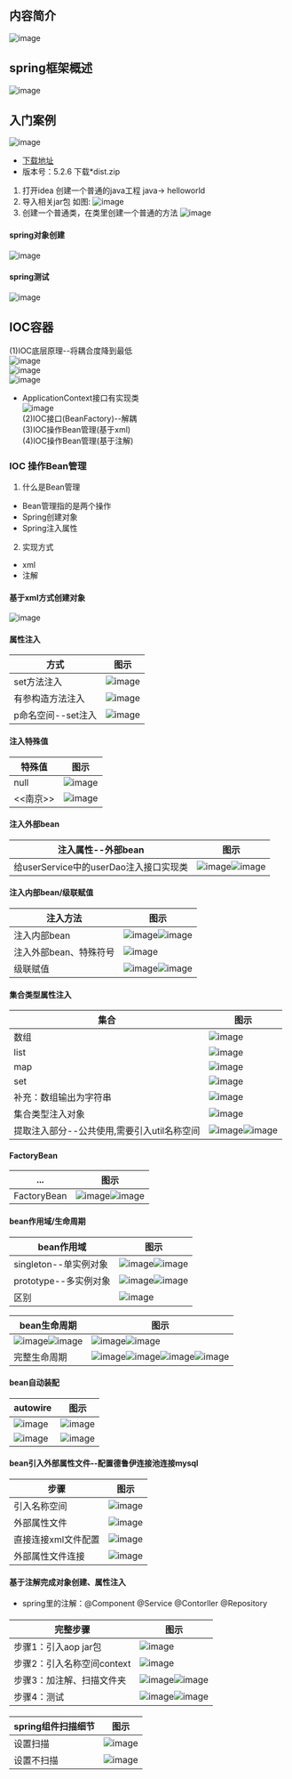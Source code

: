 ## 内容简介
![image](https://user-images.githubusercontent.com/87599765/148055211-b84b5fb8-7dac-4683-bc0b-7e0015b63866.png)

## spring框架概述
![image](https://user-images.githubusercontent.com/87599765/148056091-00b823dd-2a61-4244-8b7a-3178af54cb27.png)

## 入门案例
![image](https://user-images.githubusercontent.com/87599765/148057236-f99f57b4-cc94-4ac6-a514-7267c32ad6ab.png)
- [下载地址](https://repo.spring.io/ui/native/release/org/springframework/spring/)
- 版本号：5.2.6 下载*dist.zip
1. 打开idea 创建一个普通的java工程 java-> helloworld
2. 导入相关jar包 如图:
![image](https://user-images.githubusercontent.com/87599765/148059636-fec013ec-dd0d-489e-97d4-cb1f9a42c094.png)
3. 创建一个普通类，在类里创建一个普通的方法
![image](https://user-images.githubusercontent.com/87599765/148061344-bd36247a-7ca3-487d-84c6-007055fca232.png)
#### spring对象创建
![image](https://user-images.githubusercontent.com/87599765/148061694-33146b6c-515c-4e8d-b4b8-157a376c0518.png)
#### spring测试
![image](https://user-images.githubusercontent.com/87599765/148065055-789c4abd-7ab3-4a91-86a7-86a787de8c78.png)

## IOC容器
(1)IOC底层原理--将耦合度降到最低  
![image](https://user-images.githubusercontent.com/87599765/148066534-0deadf45-d854-4836-a994-894bc6d619d3.png)  
![image](https://user-images.githubusercontent.com/87599765/148067225-be056d47-bb8b-4cb8-bf0d-50a61e5784ac.png)  
![image](https://user-images.githubusercontent.com/87599765/148068650-77cd9fa1-e930-4e20-977a-7e4326f3542b.png)  
- ApplicationContext接口有实现类  
![image](https://user-images.githubusercontent.com/87599765/148069142-28a8723d-19b4-40b6-850f-cc2a60f0d824.png)  
(2)IOC接口(BeanFactory)--解耦  
(3)IOC操作Bean管理(基于xml)  
(4)IOC操作Bean管理(基于注解)  
### IOC 操作Bean管理
1. 什么是Bean管理
- Bean管理指的是两个操作
- Spring创建对象
- Spring注入属性
2. 实现方式
- xml
- 注解
#### 基于xml方式创建对象
![image](https://user-images.githubusercontent.com/87599765/148070079-e4e8a43d-997f-4af0-a56c-f603978b54bd.png)
#### 属性注入
|方式|图示|
|---|---|
|set方法注入|![image](https://user-images.githubusercontent.com/87599765/148168986-50fe7c53-fdf5-4575-ae61-3530289372db.png)|
|有参构造方法注入|![image](https://user-images.githubusercontent.com/87599765/148169068-4cfc2b1a-ad0b-4695-8813-f4647df6866f.png)|
|p命名空间--set注入|![image](https://user-images.githubusercontent.com/87599765/148169191-dd758af5-6ce8-4cd0-8714-4b74245658f7.png)|

#### 注入特殊值
|特殊值|图示|
|---|---|
|null|![image](https://user-images.githubusercontent.com/87599765/148170042-3aae35e1-a4dd-4d74-a409-ca6e5ae12111.png)|
|<<南京>>|![image](https://user-images.githubusercontent.com/87599765/148170256-1ba3f7ed-e032-4a85-a82d-5662dda4aea0.png)|

#### 注入外部bean
|注入属性--外部bean|图示|
|---|---|
|给userService中的userDao注入接口实现类|![image](https://user-images.githubusercontent.com/87599765/148173397-9d422bf8-12b8-4314-8f4c-8bb50cfdf414.png)![image](https://user-images.githubusercontent.com/87599765/148173524-1ea9bf2f-d9a0-4818-a01d-738a3a22b990.png)|

#### 注入内部bean/级联赋值
|注入方法|图示|
|---|---|
|注入内部bean|![image](https://user-images.githubusercontent.com/87599765/148176158-30cd5b22-1acd-4094-8f1f-07e67d156ef8.png)![image](https://user-images.githubusercontent.com/87599765/148176271-a8919c00-8b7a-4ac6-a6e5-e2a44d920754.png)|
|注入外部bean、特殊符号|![image](https://user-images.githubusercontent.com/87599765/148177811-db2e8ed2-fb41-4279-95fd-312f1cde1ccc.png)|
|级联赋值|![image](https://user-images.githubusercontent.com/87599765/148178903-1735ac38-fff1-4de0-b78c-d49d53039a3b.png)![image](https://user-images.githubusercontent.com/87599765/148179098-cfbd3da2-64cd-432d-8489-96d87b920a18.png)|

#### 集合类型属性注入
|集合|图示|
|---|---|
|数组|![image](https://user-images.githubusercontent.com/87599765/148197699-7799932a-6534-42e7-b7ca-88eceb08d41a.png)|
|list|![image](https://user-images.githubusercontent.com/87599765/148197776-dc47a6bf-4f0e-4567-b16c-96a1b7ee3479.png)|
|map|![image](https://user-images.githubusercontent.com/87599765/148197890-3066e400-b5d4-43d7-9047-bf8108c9fc53.png)|
|set|![image](https://user-images.githubusercontent.com/87599765/148197953-7be8d3e6-d154-43ed-a62a-0b4ec0792ace.png)|
|补充：数组输出为字符串|![image](https://user-images.githubusercontent.com/87599765/148198077-10cca770-5494-467a-a77f-28d5e786a28f.png)|
|集合类型注入对象|![image](https://user-images.githubusercontent.com/87599765/148203103-f373e1a2-265f-4946-9d57-c97f7e55710e.png)|
|提取注入部分--公共使用,需要引入util名称空间|![image](https://user-images.githubusercontent.com/87599765/148203316-d0f0d02d-9b2b-4401-99fd-983792a50de8.png)![image](https://user-images.githubusercontent.com/87599765/148203410-04354c93-1c83-4c94-bc5d-86b585a74a1c.png)|

#### FactoryBean
|...|图示|
|---|---|
|FactoryBean|![image](https://user-images.githubusercontent.com/87599765/148219554-db7cac40-5087-495b-b165-4538dfb08d8c.png)![image](https://user-images.githubusercontent.com/87599765/148219705-7ab81d86-859e-4830-bb83-f5d00d5238a5.png)|

#### bean作用域/生命周期
|bean作用域|图示|
|---|---|
|singleton--单实例对象|![image](https://user-images.githubusercontent.com/87599765/148221128-b5980aac-973b-427c-9980-930b7c92dad3.png)![image](https://user-images.githubusercontent.com/87599765/148221061-9e8f9d1d-dd9b-4bc3-8969-d6c03fe32f94.png)|
|prototype--多实例对象|![image](https://user-images.githubusercontent.com/87599765/148221233-0c948309-40d5-422e-885e-a442b273c60f.png)![image](https://user-images.githubusercontent.com/87599765/148221291-496939ee-8947-4bdc-b63c-e45574f0e0ad.png)|
|区别|![image](https://user-images.githubusercontent.com/87599765/148221478-ae5b00dd-afd8-4ee0-be97-943e26766640.png)|

|bean生命周期|图示|
|---|---|
|![image](https://user-images.githubusercontent.com/87599765/148224581-bb83d254-7796-4f34-b5b9-15d834d5e457.png)![image](https://user-images.githubusercontent.com/87599765/148224655-e01acbac-a852-45fb-9ecd-77511504bc52.png)|![image](https://user-images.githubusercontent.com/87599765/148224804-3d95ca81-64ed-412a-8030-e7679cee201c.png)![image](https://user-images.githubusercontent.com/87599765/148224849-bee991b6-f545-4165-85d5-4e2f047462c3.png)|
|完整生命周期|![image](https://user-images.githubusercontent.com/87599765/148225771-e27fc5a1-2ad2-4813-9468-4d41a0bd49c3.png)![image](https://user-images.githubusercontent.com/87599765/148226918-b21aa5c3-ef64-47bf-8aed-43a15f6de2cb.png)![image](https://user-images.githubusercontent.com/87599765/148226990-1a57b355-8596-442b-9580-22202f09dc25.png)![image](https://user-images.githubusercontent.com/87599765/148227032-57f596d8-d88e-4576-83e4-29dab87122b1.png)|

#### bean自动装配
|autowire|图示|
|---|---|
|![image](https://user-images.githubusercontent.com/87599765/148319340-21cef18e-8576-479b-894c-18d8b5e4bdbd.png)|![image](https://user-images.githubusercontent.com/87599765/148319400-b711d6cc-1597-4f69-b58c-1a6f12af596d.png)|
|![image](https://user-images.githubusercontent.com/87599765/148319447-f7d9c324-0b07-4082-b085-894d6386c9fd.png)|![image](https://user-images.githubusercontent.com/87599765/148319494-6b0d00a8-b431-4ca6-b8de-02957f69ffd5.png)|

#### bean引入外部属性文件--配置德鲁伊连接池连接mysql
|步骤|图示|
|---|---|
|引入名称空间|![image](https://user-images.githubusercontent.com/87599765/148411022-2bcb2835-ad0b-456d-b7ff-766e4d2bd065.png)|
|外部属性文件|![image](https://user-images.githubusercontent.com/87599765/148411104-2f92c658-d31d-4b5b-a55d-1ba36853b782.png)|
|直接连接xml文件配置|![image](https://user-images.githubusercontent.com/87599765/148411258-a0dfca7c-c0d7-44d4-aaa6-2163d4975595.png)|
|外部属性文件连接|![image](https://user-images.githubusercontent.com/87599765/148412633-e3d3979c-f12e-4f80-a4a8-9a183ad7f28d.png)|

#### 基于注解完成对象创建、属性注入
- spring里的注解：@Component @Service @Contorller @Repository  
#### 
|完整步骤|图示|
|---|---|
|步骤1：引入aop jar包|![image](https://user-images.githubusercontent.com/87599765/148559601-f7d3be73-688b-4485-8f1a-df31608c4cf4.png)|
|步骤2：引入名称空间context|![image](https://user-images.githubusercontent.com/87599765/148560115-80f04106-d4cf-4d35-b422-b323b7805d03.png)|
|步骤3：加注解、扫描文件夹|![image](https://user-images.githubusercontent.com/87599765/148560500-2d5b3718-c256-414e-9d37-8b70a7b0f061.png)![image](https://user-images.githubusercontent.com/87599765/148560588-34565369-c1d2-412d-99f4-867a02ec2ef9.png)|
|步骤4：测试|![image](https://user-images.githubusercontent.com/87599765/148560637-3f52d2a8-a05b-4888-93f0-c0ce6f09e3f4.png)![image](https://user-images.githubusercontent.com/87599765/148560664-6e123a54-c28d-433f-9f64-e3649e244eda.png)|

####
|spring组件扫描细节|图示|
|---|---|
|设置扫描|![image](https://user-images.githubusercontent.com/87599765/148564218-a589383b-c72f-4087-8535-c13e054101f8.png)|
|设置不扫描|![image](https://user-images.githubusercontent.com/87599765/148564366-5e425d8a-5341-4a2d-be85-41ebdff53da6.png)|
